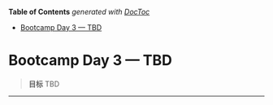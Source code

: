 <!-- START doctoc generated TOC please keep comment here to allow auto update -->
<!-- DON'T EDIT THIS SECTION, INSTEAD RE-RUN doctoc TO UPDATE -->
**Table of Contents**  *generated with [DocToc](https://github.com/thlorenz/doctoc)*

- [Bootcamp Day 3 — TBD](#bootcamp-day-3--tbd)

<!-- END doctoc generated TOC please keep comment here to allow auto update -->

# Bootcamp Day 3 — TBD

> **目标**
> TBD

---

